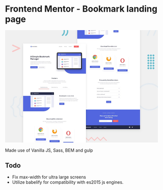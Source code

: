 # Frontend Mentor - Bookmark landing page

![Design preview for the Bookmark landing page coding challenge](./design/desktop-preview.jpg)

Made use of Vanilla JS, Sass, BEM and gulp

## Todo
*   Fix max-width for ultra large screens
*   Utilize babelify for compatibility with es2015 js engines. 
